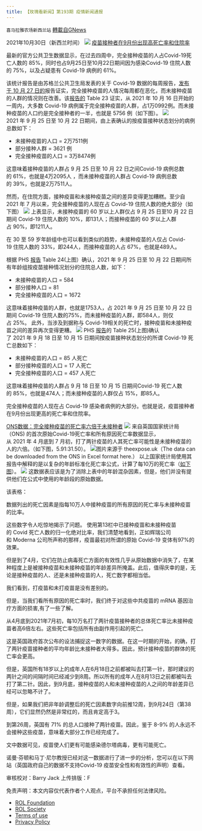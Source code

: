 ```yaml
---
title: 【玫瑰看新闻】第193期 疫情新闻通报
---
```

`喜马拉雅农场新西兰站` [轉載自GNews](https://gnews.org/zh-hans/1630348/)

2021年10月30日（新西兰时间）
![](https://assets.gnews.org/wp-content/uploads/2021/10/PHOTO-2021-10-30-19-48-58.jpg)
[疫苗接种者在9月份出现高死亡率和住院率](https://theexpose.uk/2021/10/28/85-percent-of-covid-19-deaths-among-the-fully-vaccinated/)

最新的官方公共卫生数据显示，在过去四周中，完全接种疫苗的人占Covid-19死亡人数的 85%，同时也占9月25日至10月22日期间因为感染Covid-19 住院人数的 75%，以及占疑患有 Covid-19 病例的 61%。

该统计报告是由苏格兰公共卫生局发表的关于 Covid-19 数据的每周报告，[发布于 10 月 27 日的](https://publichealthscotland.scot/media/9908/21-10-27-covid19-publication_report.pdf)报告证实，完全接种疫苗的人情况每周都在恶化，而未接种疫苗的人群的情况则在改善。该[报告的](https://publichealthscotland.scot/media/9908/21-10-27-covid19-publication_report.pdf) Table 23 证实，从 2021 年 10 月 16 日开始的一周内，大多数 Covid-19 病例属于完全接种疫苗的人群，占1万0992例。而未接种疫苗的人口约是完全接种者的一半，也就是 5756 例（如下图）。
![](https://assets.gnews.org/wp-content/uploads/2021/10/图片-1-17.jpg)
2021 年 9 月 25 日至 10 月 22 日期间，由上表确认的按疫苗接种状态划分的病例总数如下：

- 未接种疫苗的人口 = 2万7511例
- 部分接种人群 = 3621 例
- 完全接种疫苗的人口 = 3万8474例


这意味着接种疫苗的人群占 9 月 25 日至 10 月 22 日之间Covid-19 病例总数的 61%，也就是4万2095人 ，而未接种疫苗的人群占 Covid-19 病例总数的 39%，也就是2万7511人。

然而，在住院方面，接种疫苗和未接种疫苗之间的差异变得更加糟糕。至少自2021 年 7 月以来，完全接种疫苗的人现在占 Covid-19 住院人数的绝大部分（如下图）
![](https://assets.gnews.org/wp-content/uploads/2021/10/图片-2-9.jpg)
上表显示，未接种疫苗的 60 岁以上人群仅占 9 月 25 日至10 月 22 日期间 Covid-19 住院人数的 10%，即131人；而接种疫苗的 60 岁以上人群占 90%，即1211人。

在 30 至 59 岁年龄组中也可以看到类似的趋势，未接种疫苗的人仅占 Covid-19 住院人数的 33%，即244人，而接种疫苗的人占 67%，也就是489人。

根据 PHS [报告](https://publichealthscotland.scot/media/9908/21-10-27-covid19-publication_report.pdf) Table 24(上图）确认，2021 年 9 月 25 日至 10 月 22 日期间所有年龄组按疫苗接种情况划分的住院总人数，如下：

- 未接种疫苗的人口 = 584
- 部分接种人口 = 81
- 完全接种疫苗的人口 = 1672


这意味着接种疫苗的人群，也就是1753人，占 2021 年 9 月 25 日至 10 月 22 日期间 Covid-19 住院人数的75%，而未接种疫苗的人群，即584人，则仅占 25%。 此外，当涉及到据称与 Covid-19相关的死亡时，接种疫苗和未接种疫苗之间的差异再次变得更糟。
![](https://assets.gnews.org/wp-content/uploads/2021/10/图片-3-5.jpg)
PHS [报告](https://publichealthscotland.scot/media/9908/21-10-27-covid19-publication_report.pdf)的 Table 25(上图)确认了 2021 年 9 月 18 日至 10 月 15 日期间按疫苗接种状态划分的所谓 Covid-19 死亡总数如下：

- 未接种疫苗的人口 = 85 人死亡
- 部分接种疫苗的人口 = 17 人死亡
- 完全接种疫苗的人口 = 457 人死亡


这意味着接种疫苗的人群占 9 月 18 日至 10 月 15 日期间Covid-19 死亡人数的 85%，也就是474人；而未接种疫苗的人群仅占 15%，即85人。

完全接种疫苗的人现在占 Covid-19 感染者病例的大部分。也就是说，疫苗接种者在9月份出现更高的死亡率和住院率。

[ONS数据：完全接种疫苗的死亡率六倍于未接种者](https://theexpose.uk/2021/10/27/fully-vaccinated-6-x-more-likely-to-die-than-unvaccinated/)
![](https://assets.gnews.org/wp-content/uploads/2021/10/图片-5-5.jpg)
来自英国国家统计局（ONS) 的首次原始Covid-19死亡率和所有原因死亡率数据显示，从 2021 年 4 月底到 7 月初，打了两针疫苗的人其死亡率可能性是未接种疫苗的人的六倍。（如下图，5.91:31.50）。
![](https://assets.gnews.org/wp-content/uploads/2021/10/图片-4-5.jpg)图片来源于 theexpose.uk（The data can be downloaded from the ONS in Excel format here.）
以上国家统计局使用其报告中解释的是以复杂的年龄标准化死亡率公式，计算了每10万的死亡率（[如下图](https://www.ons.gov.uk/peoplepopulationandcommunity/birthsdeathsandmarriages/deaths/methodologies/weeklycovid19agestandardisedmortalityratesbyvaccinationstatusenglandmethodology)）。
![](https://assets.gnews.org/wp-content/uploads/2021/10/图片-6-3.jpg)
这数据表应该是为了消除上表中的年龄混杂因素，但是，他们并没有提供他们在公式中使用的年龄段的原始数据。

该表格：

数据列出的死亡因素是指每10万人中接种疫苗的所有原因的死亡率与未接种疫苗的比率。

这些数字令人吃惊地揭示了问题。 使用第13栏中已接种疫苗和未接种疫苗的 Covid 死亡人数的归一化绝对比率，我们清楚地看到，正如辉瑞公司和 Moderna 公司所声称的那样，疫苗最初对所谓的原始 Covid-19 变体有97%的效果。

但是到了4月，它们在防止病毒死亡方面的有效性几乎从原始数据中消失了，在某种程度上是被接种疫苗和未接种疫苗的年龄差异所掩盖。此后，值得庆幸的是，无论是接种疫苗的人、还是未接种疫苗的人，死亡数字都相当低。

我们看到，打疫苗和未打疫苗是没有差别的。

但是，当我们看所有原因的死亡率时，我们终于对这些中共疫苗的 mRNA 基因治疗方面的损害,有了一些了解。

从4月底到2021年7月初，每10万名打了两针疫苗接种者的总体死亡率比未接种疫苗者高6倍左右。这些死亡率包括所有由副作用引起的死亡。

这是英国政府首次公布的设法捕捉这一数字的数据。在这一时期的开始，的确，打了两针疫苗接种者的平均年龄比未接种者大得多。因此，预计接种疫苗的群体的死亡率会更高。

但是，英国所有18岁以上的成年人在6月18日之前都被叫去打第一针，那时建议的两针之间的间隔时间已经减少到8周。所以所有的成年人在8月13日之前都被叫去打了第二针。因此，到9月底，接种疫苗的人和未接种疫苗的人之间的年龄差异已经可以忽略不计了。

但是，如果我们把非年龄调整后的死亡因素数字向前推12周，到9月24日（第38周），它们显然仍然是非常红的，而且肯定高于3。

到第26周，英国有 71% 的总人口接种了两针疫苗。因此，鉴于 8-9% 的人永远不会接种这些疫苗，意味着大部分工作已经完成了。

文中数据可见，疫苗使人们更有可能感染德尔塔病毒，更有可能死亡。

诺曼·芬顿和马丁·尼尔教授已经对这一数据进行了进一步的分析，您可以在以下网站（英国政府自己的数据不支持Covid-19 疫苗安全性和有效性的声明）查看。



审核校对：Barry Jack
上传排版：F

 

免责声明：本文内容仅代表作者个人观点，平台不承担任何法律风险。

- [ROL Foundation](https://rolfoundation.org/)
- [ROL Society](https://rolsociety.org/)
- [Terms of use](https://gnews.org/terms-of-use-3/)
- [Privacy Policy](https://gnews.org/privacy-policy/)
